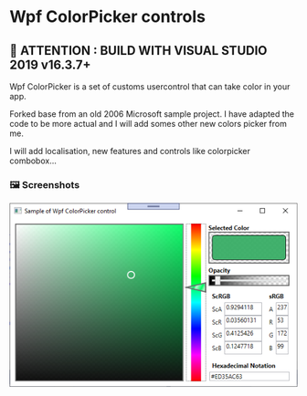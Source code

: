 # Wpf ColorPicker controls

## 🎯 ATTENTION : BUILD WITH VISUAL STUDIO 2019 v16.3.7+

Wpf ColorPicker is a set of customs usercontrol that can take color in your app. 

Forked base from an old 2006 Microsoft sample project. I have adapted the code to be more actual and I will add somes other new colors picker from me.

I will add localisation, new features and controls like colorpicker combobox...

### 🖼 Screenshots
<img src="Images/Sample1.png?raw=true" />
